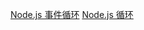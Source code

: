 [Node.js 事件循环](http://nodejs.cn/learn/the-nodejs-event-loop)
[Node.js 循环](https://nodejs.org/zh-cn/docs/guides/event-loop-timers-and-nexttick/)